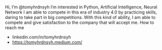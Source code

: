 Hi, I’m @tomyhrdnsyh
I’m interested in Python, Artificial Intelligence, Neural Network
I am able to compete in this era of industry 4.0 by practicing skills, daring to take part in big competitions. With this kind of ability, I am able to compete and give satisfaction to the company that will accept me.
How to reach me 
  - linkedin.com/in/tomyhrdnsyh
  - https://tomyhrdnsyh.medium.com/
 

<!---
tomyhrdnsyh/tomyhrdnsyh is a ✨ special ✨ repository because its `README.md` (this file) appears on your GitHub profile.
You can click the Preview link to take a look at your changes.
--->
